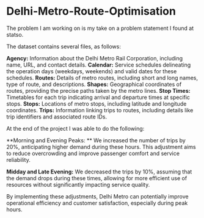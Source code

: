 # Delhi-Metro-Route-Optimisation

The problem I am working on is my take on a problem statement I found at statso. 

The dataset contains several files, as follows:

**Agency:** Information about the Delhi Metro Rail Corporation, including name, URL, and contact details.
**Calendar:** Service schedules delineating the operation days (weekdays, weekends) and valid dates for these schedules.
**Routes:** Details of metro routes, including short and long names, type of route, and descriptions.
**Shapes:** Geographical coordinates of routes, providing the precise paths taken by the metro lines.
**Stop Times:** Timetables for each trip indicating arrival and departure times at specific stops.
**Stops:** Locations of metro stops, including latitude and longitude coordinates.
**Trips:** Information linking trips to routes, including details like trip identifiers and associated route IDs.

At the end of the project I was able to do the following:

**Morning and Evening Peaks: **
We increased the number of trips by 20%, anticipating higher demand during these hours. 
This adjustment aims to reduce overcrowding and improve passenger comfort and service reliability.

**Midday and Late Evening:**
We decreased the trips by 10%, assuming that the demand drops during these times, 
allowing for more efficient use of resources without significantly impacting service quality.

By implementing these adjustments, Delhi Metro can potentially improve operational efficiency and customer satisfaction, especially during peak hours.

